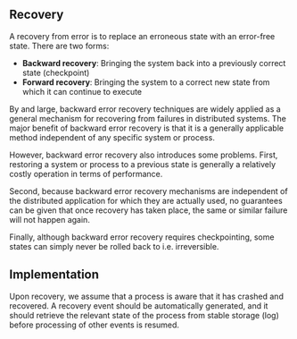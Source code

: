 ## Recovery

A recovery from error is to replace an erroneous state with an error-free state. There are two forms:

- **Backward recovery**: Bringing the system back into a previously correct state (checkpoint)
- **Forward recovery**: Bringing the system to a correct new state from which it can continue to execute

By and large, backward error recovery techniques are widely applied as a general mechanism for recovering from failures in distributed systems. The major benefit of backward error recovery is that it is a generally applicable method independent of any specific system or process.

However, backward error recovery also introduces some problems. First, restoring a system or process to a previous state is generally a relatively costly operation in terms of performance.

Second, because backward error recovery mechanisms are independent of the distributed application for which they are actually used, no guarantees can be given that once recovery has taken place, the same or similar failure will not happen again.

Finally, although backward error recovery requires checkpointing, some states can simply never be rolled back to i.e. irreversible.

## Implementation

Upon recovery, we assume that a process is aware that it has crashed and recovered. A recovery event should be automatically generated, and it should retrieve the relevant state of the process from stable storage (log) before processing of other events is resumed.

